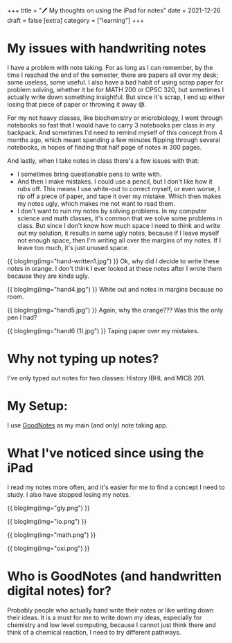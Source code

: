 +++
title = "🖊 My thoughts on using the iPad for notes"
date = 2021-12-26
draft = false
[extra]
category = ["learning"]
+++

# My issues with handwriting notes
I have a problem with note taking. For as long as I can remember, by the time I reached the end of the semester, there are papers all over my desk; some useless, some useful. I also have a bad habit of using scrap paper for problem solving, whether it be for MATH 200 or CPSC 320, but sometimes I actually write down something insightful. But since it's scrap, I end up either losing that piece of paper or throwing it away 😅. 

For my not heavy classes, like biochemistry or microbiology, I went through notebooks so fast that I would have to carry 3 notebooks per class in my backpack. And sometimes I'd need to remind myself of this concept from 4 months ago, which meant spending a few minutes flipping through several notebooks, in hopes of finding that half page of notes in 300 pages. 

And lastly, when I take notes in class there's a few issues with that:
- I sometimes bring questionable pens to write with. 
- And then I make mistakes. I could use a pencil, but I don't like how it rubs off. This means I use white-out to correct myself, or even worse, I rip off a piece of paper, and tape it over my mistake. Which then makes my notes ugly, which makes me not want to read them.
- I don't want to ruin my notes by solving problems. In my computer science and math classes, it's common that we solve some problems in class. But since I don't know how much space I need to think and write out my solution, it results in some ugly notes, because if I leave myself not enough space, then I'm writing all over the margins of my notes. If I leave too much, it's just unused space. 

{{ blogImg(img="hand-written1.jpg") }}
Ok, why did I decide to write these notes in orange. I don't think I ever looked at these notes after I wrote them because they are kinda ugly.

{{ blogImg(img="hand4.jpg") }}
White out and notes in margins because no room.

{{ blogImg(img="hand5.jpg") }}
Again, why the orange??? Was this the only pen I had?

{{ blogImg(img="hand6 (1).jpg") }}
Taping paper over my mistakes.

# Why not typing up notes?
I've only typed out notes for two classes: History IBHL and MICB 201.

# My Setup:
I use [GoodNotes](https://www.goodnotes.com/) as my main (and only) note taking app.

# What I've noticed since using the iPad
I read my notes more often, and it's easier for me to find a concept I need to study. I also have stopped losing my notes.

{{ blogImg(img="gly.png") }}

{{ blogImg(img="io.png") }}

{{ blogImg(img="math.png") }}

{{ blogImg(img="oxi.png") }}

# Who is GoodNotes (and handwritten digital notes) for? 

Probably people who actually hand write their notes or like writing down their ideas. It is a must for me to write down my ideas, especially for chemistry and low level computing, because I cannot just think there and think of a chemical reaction, I need to try different pathways.

